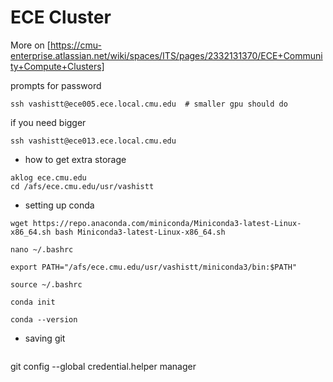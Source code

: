 # ECE Cluster

More on [https://cmu-enterprise.atlassian.net/wiki/spaces/ITS/pages/2332131370/ECE+Community+Compute+Clusters]

prompts for password
```
ssh vashistt@ece005.ece.local.cmu.edu  # smaller gpu should do 
```

if you need bigger
```
ssh vashistt@ece013.ece.local.cmu.edu
```

- how to get extra storage
```
aklog ece.cmu.edu
cd /afs/ece.cmu.edu/usr/vashistt
```

- setting up conda 
```
wget https://repo.anaconda.com/miniconda/Miniconda3-latest-Linux-x86_64.sh bash Miniconda3-latest-Linux-x86_64.sh

nano ~/.bashrc

export PATH="/afs/ece.cmu.edu/usr/vashistt/miniconda3/bin:$PATH"

source ~/.bashrc

conda init

conda --version
```

- saving git 
  ```
git config --global credential.helper manager
  ```